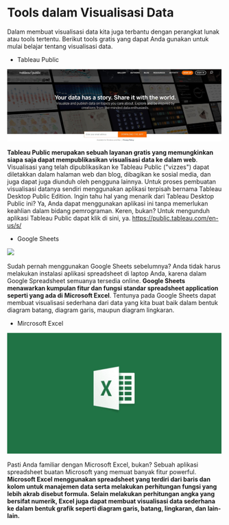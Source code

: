 # Tools dalam Visualisasi Data

Dalam membuat visualisasi data kita juga terbantu dengan perangkat lunak atau tools tertentu. Berikut tools gratis yang dapat Anda gunakan untuk mulai belajar tentang visualisasi data.

- Tableau Public

<img src="../images/16-Tableau-Public.jpeg" width="500">

**Tableau Public merupakan sebuah layanan gratis yang memungkinkan siapa saja dapat mempublikasikan visualisasi data ke dalam web**. Visualisasi yang telah dipublikasikan ke Tableau Public ("vizzes") dapat diletakkan dalam halaman web dan blog, dibagikan ke sosial media, dan juga dapat juga diunduh oleh pengguna lainnya. Untuk proses pembuatan visualisasi datanya sendiri menggunakan aplikasi terpisah bernama Tableau Desktop Public Edition. Ingin tahu hal yang menarik dari Tableau Desktop Public ini? Ya, Anda dapat menggunakan aplikasi ini tanpa memerlukan keahlian dalam bidang pemrograman. Keren, bukan? Untuk mengunduh aplikasi Tableau Public dapat klik di sini, ya. https://public.tableau.com/en-us/s/

- Google Sheets

<img src="../images/17-Google-Sheets.jpeg" width="500">

Sudah pernah menggunakan Google Sheets sebelumnya? Anda tidak harus melakukan instalasi aplikasi spreadsheet di laptop Anda, karena dalam Google Spreadsheet semuanya tersedia online. **Google Sheets menawarkan kumpulan fitur dan fungsi standar spreadsheet application seperti yang ada di Microsoft Excel**. Tentunya pada Google Sheets dapat membuat visualisasi sederhana dari data yang kita buat baik dalam bentuk diagram batang, diagram garis, maupun diagram lingkaran.

- Mircrosoft Excel

<img src="../images/18-Microsoft-Excel.jpeg" width="500">

Pasti Anda familiar dengan Microsoft Excel, bukan? Sebuah aplikasi spreadsheet buatan Microsoft yang memuat banyak fitur powerful. **Microsoft Excel menggunakan spreadsheet yang terdiri dari baris dan kolom untuk manajemen data serta melakukan perhitungan fungsi yang lebih akrab disebut formula. Selain melakukan perhitungan angka yang bersifat numerik, Excel juga dapat membuat visualisasi data sederhana ke dalam bentuk grafik seperti diagram garis, batang, lingkaran, dan lain-lain.**